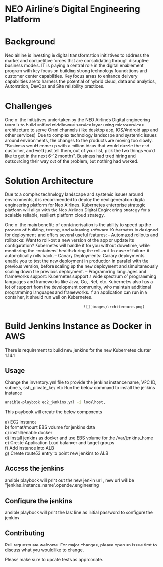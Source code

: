   # NEO Airline’s Digital Engineering Platform

# Background

Neo airline is investing in digital transformation initiatives to address the market and competitive forces that are consolidating through disruptive business models. IT is playing a central role in the digital enablement program with key focus on building strong technology foundations and customer center capabilities. Key focus areas to enhance delivery capabilities are to harness the potential of hybrid cloud, data and analytics, Automation, DevOps and Site reliability practices.

# Challenges
One of the initiatives undertaken by the NEO Airline’s Digital engineering team is to build unified middleware service layer using microservices architecture to serve Omni channels (like desktop app, IOS/Android app and other services). Due to complex technology landscape and systemic issues around environments, the changes to the products are moving too slowly. “Business would come up with a million ideas that would dazzle the end customer, and we’d just tell them, out of your list, pick the two things you’d like to get in the next 6–12 months”. Business had tried hiring and outsourcing their way out of the problem, but nothing had worked. 

# Solution Architecture
Due to a complex technology landscape and systemic issues around environments, it is recommended to deploy the next generation digital engineering platform for Neo Airlines. 
Kubernetes enterprise strategic platform will align with the Neo Airlines Digital Engineering strategy for  a scalable reliable, resilient platform cloud strategy.

One of the main benefits of containerisation is the ability to speed up the process of building, testing, and releasing software. Kubernetes is designed for deployment, and offers several useful features:
– Automated rollouts and rollbacks: Want to roll-out a new version of the app or update its configuration? Kubernetes will handle it for you without downtime, while monitoring the containers’ health during the roll-out. In case of failure, it automatically rolls back.
– Canary Deployments: Canary deployments enable you to test the new deployment in production in parallel with the previous version, before scaling up the new deployment and simultaneously scaling down the previous deployment.
– Programming languages and frameworks support: Kubernetes support a wide spectrum of programming languages and frameworks like Java, Go, .Net, etc. Kubernetes also has a lot of support from the development community, who maintain additional programming languages and frameworks. If an application can run in a container, it should run well on Kubernetes.


                                        ![](images/architecture.png)

# Build Jenkins Instance as Docker in AWS

There is requirement to build new jenkins for the new Kubernetes cluster 1.14.1

## Usage 

Change the inventory.yml file to provide the jenkins instance name, VPC ID, subnets, ssh_private_key  etc
Run the below command to install the jenkins instance

```bash
ansible-playbook ec2_jenkins.yml -i localhost,
```
This playbook will create the below components<br/>
<br/>
a) EC2 instance<br/>
b) format/mount EBS volume for jenkins data <br/>
c) install/enable docker <br/> 
d) install jenkins as docker and use EBS volume for the /var/jenkins_home <br/>
e) Create Application Load balancer and target groups <br/>
f) Add instance into ALB <br/>
g) Create route53 entry to point new jenkins to ALB <br/>


## Access the jenkins 
ansible playbook will print out the new jenkin url , new url will be "jenkins_instance_name".opendev.engineering

## Configure the jenkins 
ansible playbook will print the last line as initial password to configure the jenkins 


## Contributing
Pull requests are welcome. For major changes, please open an issue first to discuss what you would like to change.

Please make sure to update tests as appropriate.

